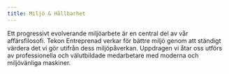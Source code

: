 ```yaml
---
title: Miljö & Hållbarhet
---
```


Ett progressivt evolverande miljöarbete är en central del av vår affärsfilosofi. Tekon Entreprenad verkar för bättre miljö genom att ständigt värdera det vi gör utifrån dess miljöpåverkan. Uppdragen vi åtar oss utförs av professionella och välutbildade medarbetare med moderna och miljövänliga maskiner.
